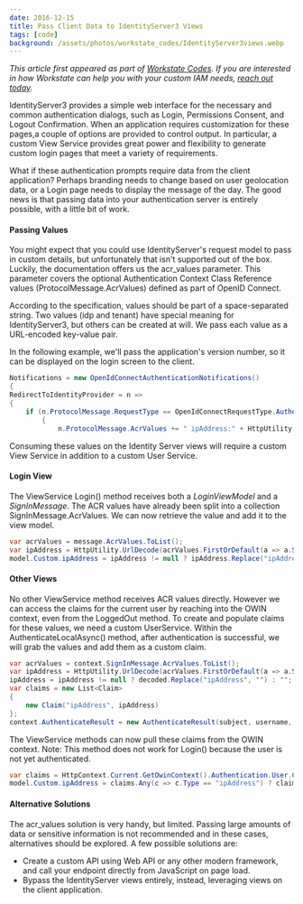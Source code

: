 ```yaml
---
date: 2016-12-15
title: Pass Client Data to IdentityServer3 Views
tags: [code]
background: /assets/photos/workstate_codes/IdentityServer3views.webp
---
```


*This article first appeared as part of [Workstate Codes](https://www.workstate.com/blog/workstate-codes-how-to-pass-client-data-to-identityserver3-views). If you are interested in how Workstate can help you with your custom IAM needs, [reach out today](https://www.workstate.com/blog/enterprise-identity-and-access-management-at-workstate).*

IdentityServer3 provides a simple web interface for the necessary and common authentication dialogs, such as Login, Permissions Consent, and Logout Confirmation. When an application requires customization for these pages,a couple of options are provided to control output. In particular, a custom View Service provides great power and flexibility to generate custom login pages that meet a variety of requirements.

What if these authentication prompts require data from the client application? Perhaps branding needs to change based on user geolocation data, or a Login page needs to display the message of the day. The good news is that passing data into your authentication server is entirely possible, with a little bit of work.

#### Passing Values

You might expect that you could use IdentityServer's request model to pass in custom details, but unfortunately that isn't supported out of the box. Luckily, the documentation offers us the acr_values parameter. This parameter covers the optional Authentication Context Class Reference values (ProtocolMessage.AcrValues) defined as part of OpenID Connect.

According to the specification, values should be part of a space-separated string. Two values (idp and tenant) have special meaning for IdentityServer3, but others can be created at will. We pass each value as a URL-encoded key-value pair.

In the following example, we'll pass the application's version number, so it can be displayed on the login screen to the client.

```csharp
Notifications = new OpenIdConnectAuthenticationNotifications()
{
RedirectToIdentityProvider = n =>
{
    if (n.ProtocolMessage.RequestType == OpenIdConnectRequestType.AuthenticationRequest)
        {
            n.ProtocolMessage.AcrValues += " ipAddress:" + HttpUtility.UrlEncode(ipAddress);
```

Consuming these values on the Identity Server views will require a custom View Service in addition to a custom User Service.

#### Login View

The ViewService Login() method receives both a *LoginViewModel* and a *SignInMessage*. The ACR values have already been split into a collection SignInMessage.AcrValues. We can now retrieve the value and add it to the view model.

```csharp
var acrValues = message.AcrValues.ToList();
var ipAddress = HttpUtility.UrlDecode(acrValues.FirstOrDefault(a => a.StartsWith("ipAddress")));
model.Custom.ipAddress = ipAddress != null ? ipAddress.Replace("ipAddress", "") : null
```

#### Other Views

No other ViewService method receives ACR values directly. However we can access the claims for the current user by reaching into the OWIN context, even from the LoggedOut method. To create and populate claims for these values, we need a custom UserService. Within the AuthenticateLocalAsync() method, after authentication is successful, we will grab the values and add them as a custom claim.

```csharp
var acrValues = context.SignInMessage.AcrValues.ToList();
var ipAddress = HttpUtility.UrlDecode(acrValues.FirstOrDefault(a => a.StartsWith("ipAddress")));
ipAddress = ipAddress != null ? decoded.Replace("ipAddress", "") : ""; // Claim with a NULL value will throw an exception
var claims = new List<Claim>
{
    new Claim("ipAddress", ipAddress)
};
context.AuthenticateResult = new AuthenticateResult(subject, username, claims);
```

The ViewService methods can now pull these claims from the OWIN context. Note: This method does not work for Login() because the user is not yet authenticated.

```csharp
var claims = HttpContext.Current.GetOwinContext().Authentication.User.Claims.ToList();
model.Custom.ipAddress = claims.Any(c => c.Type == "ipAddress") ? claims.Single(c => c.Type == "ipAddress").Value : "";
```

#### Alternative Solutions

The acr_values solution is very handy, but limited. Passing large amounts of data or sensitive information is not recommended and in these cases, alternatives should be explored. A few possible solutions are:

* Create a custom API using Web API or any other modern framework, and call your endpoint directly from JavaScript on page load.
* Bypass the IdentityServer views entirely, instead, leveraging views on the client application. 